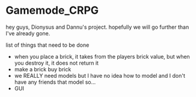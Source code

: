 # Gamemode_CRPG

hey guys, Dionysus and Dannu's project. hopefully we will go further than I've already gone.

list of things that need to be done
- when you place a brick, it takes from the players brick value, but when you destroy it, it does not return it
- make a brick buy brick
- we REALLY need models but I have no idea how to model and I don't have any friends that model so...
- GUI
